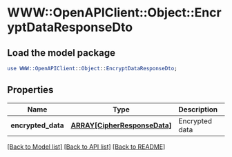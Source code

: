 # WWW::OpenAPIClient::Object::EncryptDataResponseDto

## Load the model package
```perl
use WWW::OpenAPIClient::Object::EncryptDataResponseDto;
```

## Properties
Name | Type | Description | Notes
------------ | ------------- | ------------- | -------------
**encrypted_data** | [**ARRAY[CipherResponseData]**](CipherResponseData.md) | Encrypted data | 

[[Back to Model list]](../README.md#documentation-for-models) [[Back to API list]](../README.md#documentation-for-api-endpoints) [[Back to README]](../README.md)


